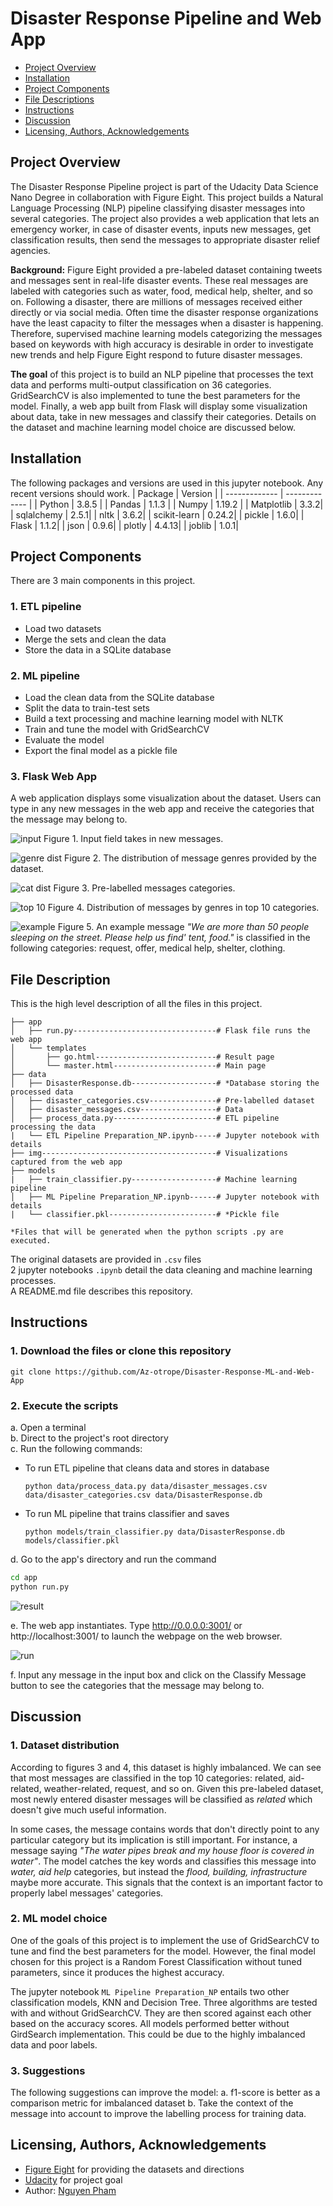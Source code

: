 # Disaster Response Pipeline and Web App
- [Project Overview](#Project-Overview)
- [Installation](#Installation)
- [Project Components](#Components)
- [File Descriptions](#File-Descriptions)
- [Instructions](#How-To-Run-This-Project)
- [Discussion](#Discussion)
- [Licensing, Authors, Acknowledgements](#License)

## Project Overview <a name="Project-Overview"></a>
The Disaster Response Pipeline project is part of the Udacity Data Science Nano Degree in collaboration with Figure Eight. This project builds a Natural Language Processing (NLP) pipeline classifying disaster messages into several categories. The project also provides a web application that lets an emergency worker, in case of disaster events, inputs new messages, get classification results, then send the messages to appropriate disaster relief agencies.  

**Background:** Figure Eight provided a pre-labeled dataset containing tweets and messages sent in real-life disaster events. These real messages are labeled with categories such as water, food, medical help, shelter, and so on. Following a disaster, there are millions of messages received either directly or via social media. Often time the disaster response organizations have the least capacity to filter the messages when a disaster is happening. Therefore, supervised machine learning models categorizing the messages based on keywords with high accuracy is desirable in order to investigate new trends and help Figure Eight respond to future disaster messages.


**The goal** of this project is to build an NLP pipeline that processes the text data and performs multi-output classification on 36 categories. GridSearchCV is also implemented to tune the best parameters for the model. Finally, a web app built from Flask will display some visualization about data, take in new messages and classify their categories. Details on the dataset and machine learning model choice are discussed below.

## Installation <a name="Installation"></a>
The following packages and versions are used in this jupyter notebook. Any recent versions should work.
| Package  | Version |
| ------------- | ------------- |
| Python  | 3.8.5  |
| Pandas  | 1.1.3  |
| Numpy   | 1.19.2 |
| Matplotlib | 3.3.2|
| sqlalchemy | 2.5.1|
| nltk    | 3.6.2|
| scikit-learn  | 0.24.2|
| pickle  | 1.6.0|
| Flask   | 1.1.2|
| json    | 0.9.6|
| plotly  | 4.4.13|
| joblib  | 1.0.1|

## Project Components <a name="Components"></a>
There are 3 main components in this project.
### 1. ETL pipeline
- Load two datasets
- Merge the sets and clean the data
- Store the data in a SQLite database

### 2. ML pipeline
- Load the clean data from the SQLite database
- Split the data to train-test sets
- Build a text processing and machine learning model with NLTK
- Train and tune the model with GridSearchCV
- Evaluate the model
- Export the final model as a pickle file

### 3. Flask Web App
A web application displays some visualization about the dataset. Users can type in any new messages in the web app and receive the categories that the message may belong to.

![input](img/input.JPG)
Figure 1. Input field takes in new messages.

![genre dist](img/genre.png)
Figure 2. The distribution of message genres provided by the dataset.

![cat dist](img/cat_dist.png)
Figure 3. Pre-labelled messages categories.

![top 10](img/top10.png)
Figure 4. Distribution of messages by genres in top 10 categories.

![example](img/example.jpg)
Figure 5. An example message _"We are more than 50 people sleeping on the street. Please help us find' tent, food."_ is classified in the following categories: request, offer, medical help, shelter, clothing.

## File Description <a name="File-Descriptions"></a>
This is the high level description of all the files in this project.
```
├── app
│   ├── run.py--------------------------------# Flask file runs the web app
│   └── templates
│       ├── go.html---------------------------# Result page
│       └── master.html-----------------------# Main page
├── data
│   ├── DisasterResponse.db-------------------# *Database storing the processed data
│   ├── disaster_categories.csv---------------# Pre-labelled dataset
│   ├── disaster_messages.csv-----------------# Data
│   ├── process_data.py-----------------------# ETL pipeline processing the data
|   └── ETL Pipeline Preparation_NP.ipynb-----# Jupyter notebook with details
├── img---------------------------------------# Visualizations captured from the web app
├── models
|   ├── train_classifier.py-------------------# Machine learning pipeline
│   ├── ML Pipeline Preparation_NP.ipynb------# Jupyter notebook with details
|   └── classifier.pkl------------------------# *Pickle file

*Files that will be generated when the python scripts .py are executed.
```

The original datasets are provided in `.csv` files <br>
2 jupyter notebooks `.ipynb` detail the data cleaning and machine learning processes. <br>
A README.md file describes this repository.

## Instructions <a name="How-To-Run-This-Project"></a>
### 1. Download the files or clone this repository
  ```
  git clone https://github.com/Az-otrope/Disaster-Response-ML-and-Web-App
  ```
### 2. Execute the scripts
a. Open a terminal <br>
b. Direct to the project's root directory <br>
c. Run the following commands: <br>
- To run ETL pipeline that cleans data and stores in database
  ```
  python data/process_data.py data/disaster_messages.csv data/disaster_categories.csv data/DisasterResponse.db
  ```
- To run ML pipeline that trains classifier and saves
  ```
  python models/train_classifier.py data/DisasterResponse.db models/classifier.pkl
  ```

d. Go to the app's directory and run the command
```sh
cd app
python run.py
```
![result](img/result.jpg)

e. The web app instantiates. Type http://0.0.0.0:3001/ or http://localhost:3001/ to launch the webpage on the web browser.

![run](img/run.jpg)

f. Input any message in the input box and click on the Classify Message button to see the categories that the message may belong to.

## Discussion <a name="Discussion"></a>
### 1. Dataset distribution
According to figures 3 and 4, this dataset is highly imbalanced. We can see that most messages are classified in the top 10 categories: related, aid-related, weather-related, request, and so on. Given this pre-labeled dataset, most newly entered disaster messages will be classified as _related_ which doesn't give much useful information.

In some cases, the message contains words that don't directly point to any particular category but its implication is still important. For instance, a message saying _"The water pipes break and my house floor is covered in water"_. The model catches the key words and classifies this message into _water, aid help_ categories, but instead the _flood, building, infrastructure_ maybe more accurate. This signals that the context is an important factor to properly label messages' categories.

### 2. ML model choice
One of the goals of this project is to implement the use of GridSearchCV to tune and find the best parameters for the model. However, the final model chosen for this project is a Random Forest Classification without tuned parameters, since it produces the highest accuracy.

The jupyter notebook `ML Pipeline Preparation_NP` entails two other classification models, KNN and Decision Tree. Three algorithms are tested with and without GridSearchCV. They are then scored against each other based on the accuracy scores. All models performed better without GirdSearch implementation. This could be due to the highly imbalanced data and poor labels.

### 3. Suggestions
The following suggestions can improve the model:
a. f1-score is better as a comparison metric for imbalanced dataset
b. Take the context of the message into account to improve the labelling process for training data.


## Licensing, Authors, Acknowledgements <a name="License"></a>
* [Figure Eight](https://www.figure-eight.com/) for providing the datasets and directions
* [Udacity](https://www.udacity.com/) for project goal
* Author: [Nguyen Pham](https://github.com/Az-otrope)
